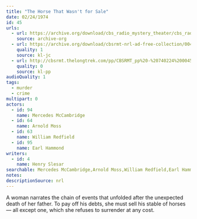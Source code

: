 ```yaml
---
title: "The Horse That Wasn't for Sale"
date: 02/24/1974
id: 45
urls: 
  - url: https://archive.org/download/cbs_radio_mystery_theater/cbs_radio_mystery_theater-0001-0050.zip/cbs_radio_mystery_theater-0001-0050%2Fcbsrmt_0045_the_horse_that_wasnt_for_sale.mp3
    source: archive-org
  - url: https://archive.org/download/cbsrmt-nrl-ad-free-collection/0043%20CBSRMT%20-%20740224%200045%20Horse%20That%20Wasn%20't%20For%20Sale%20vbr%20kb_jc%20(no%20ads).mp3
    quality: 1
    source: kl-jc
  - url: http://cbsrmt.thelongtrek.com/pp/CBSRMT_pp%20-%20740224%200045%20The%20Horse%20That%20Wasn%27t%20for%20Sale.mp3
    quality: 0
    source: kl-pp
audioQuality: 1
tags: 
  - murder
  - crime
multipart: 0
actors:  
  - id: 94
    name: Mercedes McCambridge  
  - id: 64
    name: Arnold Moss  
  - id: 63
    name: William Redfield  
  - id: 95
    name: Earl Hammond
writers:  
  - id: 4
    name: Henry Slesar
searchable: Mercedes McCambridge,Arnold Moss,William Redfield,Earl Hammond Henry Slesar
notes: 
descriptionSource: nrl
---
```

A woman narrates the chain of events that unfolded after the unexpected death of her father. To pay off his debts, she must sell his stable of horses — all except one, which she refuses to surrender at any cost.